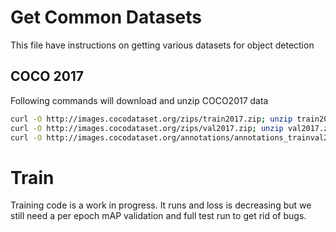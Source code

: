 
# Get Common Datasets  

This file have instructions on getting various datasets for object detection

## COCO 2017
Following commands will download and unzip COCO2017 data
```bash
curl -O http://images.cocodataset.org/zips/train2017.zip; unzip train2017.zip
curl -O http://images.cocodataset.org/zips/val2017.zip; unzip val2017.zip
curl -O http://images.cocodataset.org/annotations/annotations_trainval2017.zip; unzip annotations_trainval2017.zip
```

# Train
Training code is a work in progress. It runs and loss is decreasing but we still need a per epoch mAP validation and full test run to get rid of bugs.